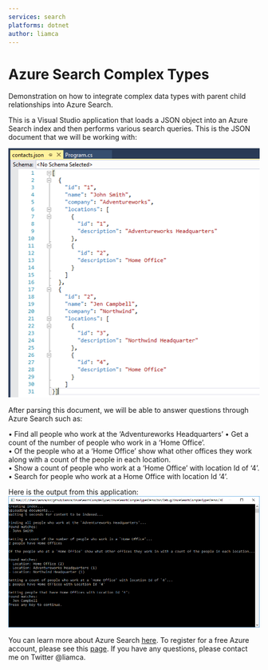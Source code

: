 ```yaml
---
services: search
platforms: dotnet
author: liamca
---
```


# Azure Search Complex Types
Demonstration on how to integrate complex data types with parent child relationships into Azure Search. 

This is a Visual Studio application that loads a JSON object into an Azure Search index and then performs various search queries.  This is the JSON document that we will be working with:

![JSON Screen Shot](https://raw.githubusercontent.com/liamca/AzureSearchComplexTypes/master/json.png)

After parsing this document, we will be able to answer questions through Azure Search such as:

•	Find all people who work at the ‘Adventureworks Headquarters’ 
•	Get a count of the number of people who work in a ‘Home Office’.  
•	Of the people who at a ‘Home Office’ show what other offices they work along with a count of the people in each location.  
•	Show a count of people who work at a ‘Home Office’ with location Id of ‘4’.  
•	Search for people who work at a Home Office with location Id ‘4’. 

Here is the output from this application:
![Demo Screen Shot](https://raw.githubusercontent.com/liamca/AzureSearchComplexTypes/master/demo.png)

You can learn more about Azure Search [here](https://azure.microsoft.com/en-us/services/search/).  To register for a free Azure account, please see this [page](https://azure.microsoft.com/free/).  If you have any questions, please contact me on Twitter @liamca.
